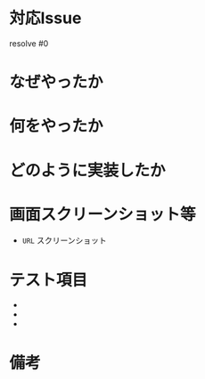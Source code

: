 <!-- 全部埋める必要はありませんが，できるだけわかりやすく書いてください -->
# 対応Issue
<!-- 対応したIssue番号を記載 -->
resolve #0

# なぜやったか

# 何をやったか

# どのように実装したか

# 画面スクリーンショット等
<!-- URLとともに貼る（なければ空欄でよい） -->
- `URL`
スクリーンショット

# テスト項目
<!-- テストしてほしい内容を記載 -->
-
-
-

# 備考
